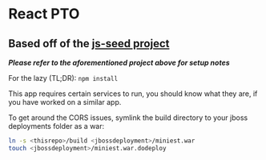 React PTO
============

## Based off of the [js-seed project](https://github.com/megalithic/js-seed)

***Please refer to the aforementioned project above for setup notes***

For the lazy (TL;DR): `npm install`

This app requires certain services to run, you should know what they
are, if you have worked on a similar app.

To get around the CORS issues, symlink the build directory to your jboss
deployments folder as a war:

```sh
ln -s <thisrepo>/build <jbossdeployment>/miniest.war
touch <jbossdeployment>/miniest.war.dodeploy
```
